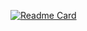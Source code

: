 [![Readme Card](https://github-readme-stats.vercel.app/api/pin/?username=flaced&repo=simple-html-linktree)](https://github.com/anuraghazra/github-readme-stats)
